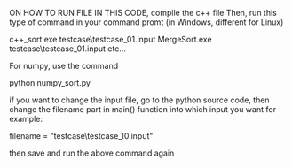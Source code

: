 ON HOW TO RUN FILE IN THIS CODE, compile the c++ file
Then, run this type of command in your command promt (in Windows, different for Linux)

c++_sort.exe testcase\testcase_01.input
MergeSort.exe testcase\testcase_01.input
etc...

For numpy, use the command

python numpy_sort.py

if you want to change the input file, go to the python source code, then change the filename part in main() function into which input you want
for example:

filename = "testcase\testcase_10.input"

then save and run the above command again
